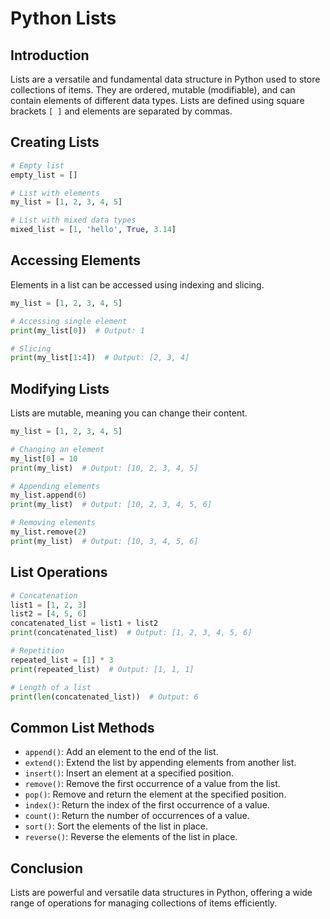 # Python Lists

## Introduction

Lists are a versatile and fundamental data structure in Python used to store collections of items. They are ordered,
mutable (modifiable), and can contain elements of different data types. Lists are defined using square brackets `[ ]`
and elements are separated by commas.

## Creating Lists

```python
# Empty list
empty_list = []

# List with elements
my_list = [1, 2, 3, 4, 5]

# List with mixed data types
mixed_list = [1, 'hello', True, 3.14]
```

## Accessing Elements

Elements in a list can be accessed using indexing and slicing.

```python
my_list = [1, 2, 3, 4, 5]

# Accessing single element
print(my_list[0])  # Output: 1

# Slicing
print(my_list[1:4])  # Output: [2, 3, 4]
```

## Modifying Lists

Lists are mutable, meaning you can change their content.

```python
my_list = [1, 2, 3, 4, 5]

# Changing an element
my_list[0] = 10
print(my_list)  # Output: [10, 2, 3, 4, 5]

# Appending elements
my_list.append(6)
print(my_list)  # Output: [10, 2, 3, 4, 5, 6]

# Removing elements
my_list.remove(2)
print(my_list)  # Output: [10, 3, 4, 5, 6]
```

## List Operations

```python
# Concatenation
list1 = [1, 2, 3]
list2 = [4, 5, 6]
concatenated_list = list1 + list2
print(concatenated_list)  # Output: [1, 2, 3, 4, 5, 6]

# Repetition
repeated_list = [1] * 3
print(repeated_list)  # Output: [1, 1, 1]

# Length of a list
print(len(concatenated_list))  # Output: 6
```

## Common List Methods

- `append()`: Add an element to the end of the list.
- `extend()`: Extend the list by appending elements from another list.
- `insert()`: Insert an element at a specified position.
- `remove()`: Remove the first occurrence of a value from the list.
- `pop()`: Remove and return the element at the specified position.
- `index()`: Return the index of the first occurrence of a value.
- `count()`: Return the number of occurrences of a value.
- `sort()`: Sort the elements of the list in place.
- `reverse()`: Reverse the elements of the list in place.

## Conclusion

Lists are powerful and versatile data structures in Python, offering a wide range of operations for managing collections
of items efficiently.
